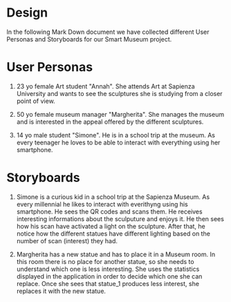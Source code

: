 # Design

In the following Mark Down document we have collected different User Personas and Storyboards for our Smart Museum project.

# User Personas

1. 23 yo female Art student "Annah".
She attends Art at Sapienza University and wants to see the sculptures she is studying from a closer point of view. 

2. 50 yo female museum manager "Margherita".
She manages the museum and is interested in the appeal offered by the different sculptures.  

3. 14 yo male student "Simone".
He is in a school trip at the museum. As every teenager he loves to be able to interact with everything using her smartphone.

# Storyboards 

1. Simone is a curious kid in a school trip at the Sapienza Museum. As every millennial he likes to interact with everithyng using his smartphone. He sees the QR codes and scans them. He receives interesting informations about the sculputure and enjoys it.
He then sees how his scan have activated a light on the sculpture. After that, he notice how the different statues have different lighting based on the number of scan (interest) they had.

2. Margherita has a new statue and has to place it in a Museum room. In this room there is no place for another statue, so she needs to understand which one is less interesting. She uses the statistics displayed in the application in order to decide which one she can replace. Once she sees that statue_1 produces less interest, she replaces it with the new statue.
